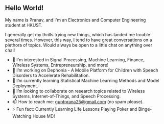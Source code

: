 ## Hello World!

My name is Pranav, and I'm an Electronics and Computer Engineering student at HKUST.

I generally get my thrills trying new things, which has landed me trouble several times. However, this way, I tend to have great conversations on a plethora of topics. Would always be open to a little chat on anything over chai! 

- 💬 I'm interested in Signal Processing, Machine Learning, Finance, Wireless Systems, Entrepreneurship, and more!
- 🔭 I’m working on Dephonia - A Mobile Platform for Children with Speech Disorders to Accelerate Rehabilitation.
- 🌱 I’m currently learning Statistical Machine Learning Methods and Model Deployment.
- 👯 I’m looking to collaborate on research topics related to Wireless Systems, Internet-of-Things, and Speech Processing.
- 📫 How to reach me: guptprana25@gmail.com (no spam please).
- ⚡ Fun fact: Currently Learning Life Lessons Playing Poker and Binge-Watching House MD! 

<!--
**GuptPrana/GuptPrana** is a ✨ _special_ ✨ repository because its `README.md` (this file) appears on your GitHub profile.

[![Top Langs](https://github-readme-stats.vercel.app/api/top-langs/?username=guptprana)](https://github.com/anuraghazra/github-readme-stats)


Here are some ideas to get you started:

- 🔭 I’m currently working on ...
- 🌱 I’m currently learning ...
- 👯 I’m looking to collaborate on ...
- 🤔 I’m looking for help with ...
- 💬 Ask me about ...
- 📫 How to reach me: ...
- 😄 Pronouns: ...
- ⚡ Fun fact: ...
-->
